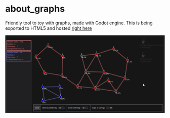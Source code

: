 # about_graphs
Friendly tool to toy with graphs, made with Godot engine. This is being exported to HTML5 and hosted [right here](https://rilpires.github.io/about_graphs/)

![preview](./preview.png)